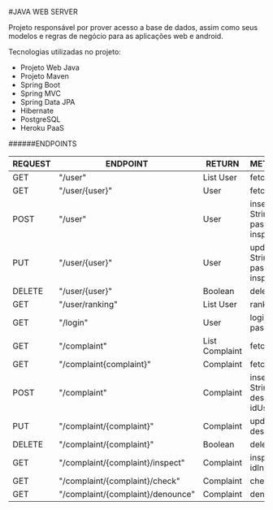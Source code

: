 #JAVA WEB SERVER

Projeto responsável por prover acesso a base de dados, assim como seus modelos e regras de negócio para as aplicações web e android.

Tecnologias utilizadas no projeto:

- Projeto Web Java
- Projeto Maven
- Spring Boot
- Spring MVC
- Spring Data JPA
- Hibernate
- PostgreSQL
- Heroku PaaS

######ENDPOINTS

|REQUEST|ENDPOINT                         |RETURN         |METHOD/PARAMETERS                                                                |
|-------|---------------------------------|---------------|---------------------------------------------------------------------------------|
|GET    |"/user"                          |List User      |fetchAll()                                                                       |
|GET    |"/user/{user}"                   |User           |fetchOne()                                                                       |
|POST   |"/user"                          |User           |insert(String email, String name, String password, Boolean inspector, Byte score)|
|PUT    |"/user/{user}"                   |User           |update(String email, String name, String password, Boolean inspector, Byte score)|
|DELETE |"/user/{user}"                   |Boolean        |delete()                                                                         |
|GET    |"/user/ranking"                  |List User      |ranking()                                                                        |
|GET    |"/login"                         |User           |login(String email, String password)                                             |
|GET    |"/complaint"                     |List Complaint |fetchAll()                                                                       |
|GET    |"/complaint{complaint}"          |Complaint      |fetchOne()                                                                       |
|POST   |"/complaint"                     |Complaint      |insert(String latitude, String longitude, String description, Integer idUser)    |
|PUT    |"/complaint/{complaint}"         |Complaint      |update(String description)                                                       |
|DELETE |"/complaint/{complaint}"         |Boolean        |delete()                                                                         |
|GET    |"/complaint/{complaint}/inspect" |Complaint      |inspect(Integer idInspector)                                                     |
|GET    |"/complaint/{complaint}/check"   |Complaint      |check()                                                                          |
|GET    |"/complaint/{complaint}/denounce"|Complaint      |denounce()                                                                       |